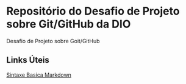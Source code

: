 # Repositório do Desafio de Projeto sobre Git/GitHub da DIO
Desafio de Projeto sobre Goit/GitHub


## Links Úteis 
[Sintaxe Basica Markdown](https://www.markdownguide.org/basic-syntax/)
